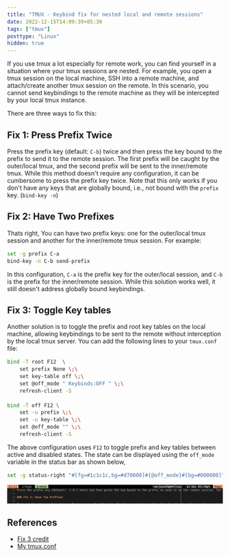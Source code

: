 ```yaml
---
title: "TMUX - Keybind fix for nested local and remote sessions"
date: 2022-12-15T14:09:39+05:30
tags: ["tmux"]
posttype: "Linux"
hidden: true
---
```

If you use tmux a lot especially for remote work, you can find yourself in a situation where your tmux sessions are nested. For example, you open a tmux session on the local machine, SSH into a remote machine, and attach/create another tmux session on the remote. In this scenario, you cannot send keybindings to the remote machine as they will be intercepted by your local tmux instance.

There are three ways to fix this:

## Fix 1: Press Prefix Twice

Press the prefix key (default: `C-b`) twice and then press the key bound to the prefix to send it to the remote session. The first prefix will be caught by the outer/local tmux, and the second prefix will be sent to the inner/remote tmux. While this method doesn't require any configuration, it can be cumbersome to press the prefix key twice. Note that this only works if you don't have any keys that are globally bound, i.e., not bound with the `prefix` key. (`bind-key -n`)

## Fix 2: Have Two Prefixes

Thats right, You can have two prefix keys: one for the outer/local tmux session and another for the inner/remote tmux session. For example:

```bash
set -g prefix C-a
bind-key -n C-b send-prefix
```
In this configuration, `C-a` is the prefix key for the outer/local session, and `C-b` is the prefix for the inner/remote session. While this solution works well, it still doesn't address globally bound keybindings.

## Fix 3: Toggle Key tables

Another solution is to toggle the prefix and root key tables on the local machine, allowing keybindings to be sent to the remote without interception by the local tmux server. You can add the following lines to your `tmux.conf` file:

```bash
bind -T root F12  \
    set prefix None \;\
    set key-table off \;\
    set @off_mode " Keybinds:OFF " \;\
    refresh-client -S

bind -T off F12 \
    set -u prefix \;\
    set -u key-table \;\
    set @off_mode "" \;\
    refresh-client -S
```

The above configuration uses `F12` to toggle prefix and key tables between active and disabled states. The state can be displayed using the `off_mode` variable in the status bar as shown below,

```bash
set -g status-right "#[fg=#1c1c1c,bg=#d70000]#{@off_mode}#[bg=#000000]" ....
```
![off-on-mode](./demo.gif)

## References

- [Fix 3 credit](https://www.freecodecamp.org/news/tmux-in-practice-local-and-nested-remote-tmux-sessions-4f7ba5db8795/)
- [My tmux.conf](https://github.com/mnjm/dotfiles/blob/main/.config/tmux/tmux.conf)
